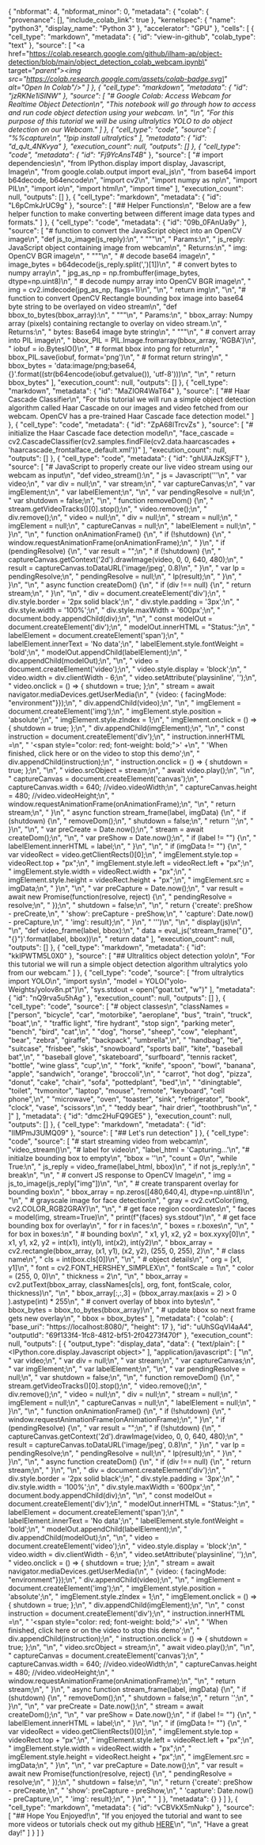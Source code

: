 {
  "nbformat": 4,
  "nbformat_minor": 0,
  "metadata": {
    "colab": {
      "provenance": [],
      "include_colab_link": true
    },
    "kernelspec": {
      "name": "python3",
      "display_name": "Python 3"
    },
    "accelerator": "GPU"
  },
  "cells": [
    {
      "cell_type": "markdown",
      "metadata": {
        "id": "view-in-github",
        "colab_type": "text"
      },
      "source": [
        "<a href=\"https://colab.research.google.com/github/ilham-ap/object-detection/blob/main/object_detection_colab_webcam.ipynb\" target=\"_parent\"><img src=\"https://colab.research.google.com/assets/colab-badge.svg\" alt=\"Open In Colab\"/></a>"
      ]
    },
    {
      "cell_type": "markdown",
      "metadata": {
        "id": "jzRKNe1iSlNW"
      },
      "source": [
        "# Google Colab: Access Webcam for Realtime Object Detection\n",
        "This notebook will go through how to access and run code object detection using your webcam.  \n",
        "\n",
        "For this purpose of this tutorial we will be using ultralytics YOLO to do object detection on our Webcam."
      ]
    },
    {
      "cell_type": "code",
      "source": [
        "%%capture\n",
        "!pip install ultralytics"
      ],
      "metadata": {
        "id": "d_qJt_4NKvya"
      },
      "execution_count": null,
      "outputs": []
    },
    {
      "cell_type": "code",
      "metadata": {
        "id": "Fj9YcAnsT4B_"
      },
      "source": [
        "# import dependencies\n",
        "from IPython.display import display, Javascript, Image\n",
        "from google.colab.output import eval_js\n",
        "from base64 import b64decode, b64encode\n",
        "import cv2\n",
        "import numpy as np\n",
        "import PIL\n",
        "import io\n",
        "import html\n",
        "import time"
      ],
      "execution_count": null,
      "outputs": []
    },
    {
      "cell_type": "markdown",
      "metadata": {
        "id": "L6pCmkJrUC9g"
      },
      "source": [
        "## Helper Functions\n",
        "Below are a few helper function to make converting between different image data types and formats."
      ]
    },
    {
      "cell_type": "code",
      "metadata": {
        "id": "09b_0FAnUa9y"
      },
      "source": [
        "# function to convert the JavaScript object into an OpenCV image\n",
        "def js_to_image(js_reply):\n",
        "  \"\"\"\n",
        "  Params:\n",
        "          js_reply: JavaScript object containing image from webcam\n",
        "  Returns:\n",
        "          img: OpenCV BGR image\n",
        "  \"\"\"\n",
        "  # decode base64 image\n",
        "  image_bytes = b64decode(js_reply.split(',')[1])\n",
        "  # convert bytes to numpy array\n",
        "  jpg_as_np = np.frombuffer(image_bytes, dtype=np.uint8)\n",
        "  # decode numpy array into OpenCV BGR image\n",
        "  img = cv2.imdecode(jpg_as_np, flags=1)\n",
        "\n",
        "  return img\n",
        "\n",
        "# function to convert OpenCV Rectangle bounding box image into base64 byte string to be overlayed on video stream\n",
        "def bbox_to_bytes(bbox_array):\n",
        "  \"\"\"\n",
        "  Params:\n",
        "          bbox_array: Numpy array (pixels) containing rectangle to overlay on video stream.\n",
        "  Returns:\n",
        "        bytes: Base64 image byte string\n",
        "  \"\"\"\n",
        "  # convert array into PIL image\n",
        "  bbox_PIL = PIL.Image.fromarray(bbox_array, 'RGBA')\n",
        "  iobuf = io.BytesIO()\n",
        "  # format bbox into png for return\n",
        "  bbox_PIL.save(iobuf, format='png')\n",
        "  # format return string\n",
        "  bbox_bytes = 'data:image/png;base64,{}'.format((str(b64encode(iobuf.getvalue()), 'utf-8')))\n",
        "\n",
        "  return bbox_bytes"
      ],
      "execution_count": null,
      "outputs": []
    },
    {
      "cell_type": "markdown",
      "metadata": {
        "id": "MaZIOR4WaT64"
      },
      "source": [
        "## Haar Cascade Classifier\n",
        "For this tutorial we will run a simple object detection algorithm called Haar Cascade on our images and video fetched from our webcam. OpenCV has a pre-trained Haar Cascade face detection model."
      ]
    },
    {
      "cell_type": "code",
      "metadata": {
        "id": "ZpA68lTrcvZs"
      },
      "source": [
        "# initialize the Haar Cascade face detection model\n",
        "face_cascade = cv2.CascadeClassifier(cv2.samples.findFile(cv2.data.haarcascades + 'haarcascade_frontalface_default.xml'))"
      ],
      "execution_count": null,
      "outputs": []
    },
    {
      "cell_type": "code",
      "metadata": {
        "id": "ghUlAJzKSjFT"
      },
      "source": [
        "# JavaScript to properly create our live video stream using our webcam as input\n",
        "def video_stream():\n",
        "  js = Javascript('''\n",
        "    var video;\n",
        "    var div = null;\n",
        "    var stream;\n",
        "    var captureCanvas;\n",
        "    var imgElement;\n",
        "    var labelElement;\n",
        "\n",
        "    var pendingResolve = null;\n",
        "    var shutdown = false;\n",
        "\n",
        "    function removeDom() {\n",
        "       stream.getVideoTracks()[0].stop();\n",
        "       video.remove();\n",
        "       div.remove();\n",
        "       video = null;\n",
        "       div = null;\n",
        "       stream = null;\n",
        "       imgElement = null;\n",
        "       captureCanvas = null;\n",
        "       labelElement = null;\n",
        "    }\n",
        "\n",
        "    function onAnimationFrame() {\n",
        "      if (!shutdown) {\n",
        "        window.requestAnimationFrame(onAnimationFrame);\n",
        "      }\n",
        "      if (pendingResolve) {\n",
        "        var result = \"\";\n",
        "        if (!shutdown) {\n",
        "          captureCanvas.getContext('2d').drawImage(video, 0, 0, 640, 480);\n",
        "          result = captureCanvas.toDataURL('image/jpeg', 0.8)\n",
        "        }\n",
        "        var lp = pendingResolve;\n",
        "        pendingResolve = null;\n",
        "        lp(result);\n",
        "      }\n",
        "    }\n",
        "\n",
        "    async function createDom() {\n",
        "      if (div !== null) {\n",
        "        return stream;\n",
        "      }\n",
        "\n",
        "      div = document.createElement('div');\n",
        "      div.style.border = '2px solid black';\n",
        "      div.style.padding = '3px';\n",
        "      div.style.width = '100%';\n",
        "      div.style.maxWidth = '600px';\n",
        "      document.body.appendChild(div);\n",
        "\n",
        "      const modelOut = document.createElement('div');\n",
        "      modelOut.innerHTML = \"<span>Status:</span>\";\n",
        "      labelElement = document.createElement('span');\n",
        "      labelElement.innerText = 'No data';\n",
        "      labelElement.style.fontWeight = 'bold';\n",
        "      modelOut.appendChild(labelElement);\n",
        "      div.appendChild(modelOut);\n",
        "\n",
        "      video = document.createElement('video');\n",
        "      video.style.display = 'block';\n",
        "      video.width = div.clientWidth - 6;\n",
        "      video.setAttribute('playsinline', '');\n",
        "      video.onclick = () => { shutdown = true; };\n",
        "      stream = await navigator.mediaDevices.getUserMedia(\n",
        "          {video: { facingMode: \"environment\"}});\n",
        "      div.appendChild(video);\n",
        "\n",
        "      imgElement = document.createElement('img');\n",
        "      imgElement.style.position = 'absolute';\n",
        "      imgElement.style.zIndex = 1;\n",
        "      imgElement.onclick = () => { shutdown = true; };\n",
        "      div.appendChild(imgElement);\n",
        "\n",
        "      const instruction = document.createElement('div');\n",
        "      instruction.innerHTML =\n",
        "          '<span style=\"color: red; font-weight: bold;\">' +\n",
        "          'When finished, click here or on the video to stop this demo</span>';\n",
        "      div.appendChild(instruction);\n",
        "      instruction.onclick = () => { shutdown = true; };\n",
        "\n",
        "      video.srcObject = stream;\n",
        "      await video.play();\n",
        "\n",
        "      captureCanvas = document.createElement('canvas');\n",
        "      captureCanvas.width = 640; //video.videoWidth;\n",
        "      captureCanvas.height = 480; //video.videoHeight;\n",
        "      window.requestAnimationFrame(onAnimationFrame);\n",
        "\n",
        "      return stream;\n",
        "    }\n",
        "    async function stream_frame(label, imgData) {\n",
        "      if (shutdown) {\n",
        "        removeDom();\n",
        "        shutdown = false;\n",
        "        return '';\n",
        "      }\n",
        "\n",
        "      var preCreate = Date.now();\n",
        "      stream = await createDom();\n",
        "\n",
        "      var preShow = Date.now();\n",
        "      if (label != \"\") {\n",
        "        labelElement.innerHTML = label;\n",
        "      }\n",
        "\n",
        "      if (imgData != \"\") {\n",
        "        var videoRect = video.getClientRects()[0];\n",
        "        imgElement.style.top = videoRect.top + \"px\";\n",
        "        imgElement.style.left = videoRect.left + \"px\";\n",
        "        imgElement.style.width = videoRect.width + \"px\";\n",
        "        imgElement.style.height = videoRect.height + \"px\";\n",
        "        imgElement.src = imgData;\n",
        "      }\n",
        "\n",
        "      var preCapture = Date.now();\n",
        "      var result = await new Promise(function(resolve, reject) {\n",
        "        pendingResolve = resolve;\n",
        "      });\n",
        "      shutdown = false;\n",
        "\n",
        "      return {'create': preShow - preCreate,\n",
        "              'show': preCapture - preShow,\n",
        "              'capture': Date.now() - preCapture,\n",
        "              'img': result};\n",
        "    }\n",
        "    ''')\n",
        "\n",
        "  display(js)\n",
        "\n",
        "def video_frame(label, bbox):\n",
        "  data = eval_js('stream_frame(\"{}\", \"{}\")'.format(label, bbox))\n",
        "  return data"
      ],
      "execution_count": null,
      "outputs": []
    },
    {
      "cell_type": "markdown",
      "metadata": {
        "id": "kkIPWTM5L0X0"
      },
      "source": [
        "## Ultralitics object detection yolo\n",
        "For this tutorial we will run a simple object detection algorithm ultralytics yolo from our webcam."
      ]
    },
    {
      "cell_type": "code",
      "source": [
        "from ultralytics import YOLO\n",
        "import sys\n",
        "model = YOLO(\"yolo-Weights/yolov8n.pt\")\n",
        "sys.stdout = open(\"goat.txt\", \"w\")"
      ],
      "metadata": {
        "id": "nQ9rva5u5hAg"
      },
      "execution_count": null,
      "outputs": []
    },
    {
      "cell_type": "code",
      "source": [
        "# object classes\n",
        "classNames = [\"person\", \"bicycle\", \"car\", \"motorbike\", \"aeroplane\", \"bus\", \"train\", \"truck\", \"boat\",\n",
        "              \"traffic light\", \"fire hydrant\", \"stop sign\", \"parking meter\", \"bench\", \"bird\", \"cat\",\n",
        "              \"dog\", \"horse\", \"sheep\", \"cow\", \"elephant\", \"bear\", \"zebra\", \"giraffe\", \"backpack\", \"umbrella\",\n",
        "              \"handbag\", \"tie\", \"suitcase\", \"frisbee\", \"skis\", \"snowboard\", \"sports ball\", \"kite\", \"baseball bat\",\n",
        "              \"baseball glove\", \"skateboard\", \"surfboard\", \"tennis racket\", \"bottle\", \"wine glass\", \"cup\",\n",
        "              \"fork\", \"knife\", \"spoon\", \"bowl\", \"banana\", \"apple\", \"sandwich\", \"orange\", \"broccoli\",\n",
        "              \"carrot\", \"hot dog\", \"pizza\", \"donut\", \"cake\", \"chair\", \"sofa\", \"pottedplant\", \"bed\",\n",
        "              \"diningtable\", \"toilet\", \"tvmonitor\", \"laptop\", \"mouse\", \"remote\", \"keyboard\", \"cell phone\",\n",
        "              \"microwave\", \"oven\", \"toaster\", \"sink\", \"refrigerator\", \"book\", \"clock\", \"vase\", \"scissors\",\n",
        "              \"teddy bear\", \"hair drier\", \"toothbrush\"\n",
        "              ]"
      ],
      "metadata": {
        "id": "dmc2HuFQ9GE5"
      },
      "execution_count": null,
      "outputs": []
    },
    {
      "cell_type": "markdown",
      "metadata": {
        "id": "lIMPmJ3UMQ09"
      },
      "source": [
        "## Let's run detection"
      ]
    },
    {
      "cell_type": "code",
      "source": [
        "# start streaming video from webcam\n",
        "video_stream()\n",
        "# label for video\n",
        "label_html = 'Capturing...'\n",
        "# initialze bounding box to empty\n",
        "bbox = ''\n",
        "count = 0\n",
        "while True:\n",
        "    js_reply = video_frame(label_html, bbox)\n",
        "    if not js_reply:\n",
        "        break\n",
        "\n",
        "    # convert JS response to OpenCV Image\n",
        "    img = js_to_image(js_reply[\"img\"])\n",
        "\n",
        "    # create transparent overlay for bounding box\n",
        "    bbox_array = np.zeros([480,640,4], dtype=np.uint8)\n",
        "\n",
        "    # grayscale image for face detection\n",
        "    gray = cv2.cvtColor(img, cv2.COLOR_RGB2GRAY)\n",
        "\n",
        "    # get face region coordinates\n",
        "    faces = model(img, stream=True)\n",
        "    print(f\"{faces} sys.stdout\")\n",
        "    # get face bounding box for overlay\n",
        "    for r in faces:\n",
        "        boxes = r.boxes\n",
        "\n",
        "        for box in boxes:\n",
        "            # bounding box\n",
        "            x1, y1, x2, y2 = box.xyxy[0]\n",
        "            x1, y1, x2, y2 = int(x1), int(y1), int(x2), int(y2)\n",
        "            bbox_array = cv2.rectangle(bbox_array, (x1, y1), (x2, y2), (255, 0, 255), 2)\n",
        "             # class name\n",
        "            cls = int(box.cls[0])\n",
        "\n",
        "            # object details\n",
        "            org = [x1, y1]\n",
        "            font = cv2.FONT_HERSHEY_SIMPLEX\n",
        "            fontScale = 1\n",
        "            color = (255, 0, 0)\n",
        "            thickness = 2\n",
        "\n",
        "            bbox_array = cv2.putText(bbox_array, classNames[cls], org, font, fontScale, color, thickness)\n",
        "\n",
        "    bbox_array[:,:,3] = (bbox_array.max(axis = 2) > 0 ).astype(int) * 255\n",
        "    # convert overlay of bbox into bytes\n",
        "    bbox_bytes = bbox_to_bytes(bbox_array)\n",
        "    # update bbox so next frame gets new overlay\n",
        "    bbox = bbox_bytes"
      ],
      "metadata": {
        "colab": {
          "base_uri": "https://localhost:8080/",
          "height": 17
        },
        "id": "uUhSGqVl4aA4",
        "outputId": "69f133f4-1fc8-4812-bf51-2f04273f470f"
      },
      "execution_count": null,
      "outputs": [
        {
          "output_type": "display_data",
          "data": {
            "text/plain": [
              "<IPython.core.display.Javascript object>"
            ],
            "application/javascript": [
              "\n",
              "    var video;\n",
              "    var div = null;\n",
              "    var stream;\n",
              "    var captureCanvas;\n",
              "    var imgElement;\n",
              "    var labelElement;\n",
              "\n",
              "    var pendingResolve = null;\n",
              "    var shutdown = false;\n",
              "\n",
              "    function removeDom() {\n",
              "       stream.getVideoTracks()[0].stop();\n",
              "       video.remove();\n",
              "       div.remove();\n",
              "       video = null;\n",
              "       div = null;\n",
              "       stream = null;\n",
              "       imgElement = null;\n",
              "       captureCanvas = null;\n",
              "       labelElement = null;\n",
              "    }\n",
              "\n",
              "    function onAnimationFrame() {\n",
              "      if (!shutdown) {\n",
              "        window.requestAnimationFrame(onAnimationFrame);\n",
              "      }\n",
              "      if (pendingResolve) {\n",
              "        var result = \"\";\n",
              "        if (!shutdown) {\n",
              "          captureCanvas.getContext('2d').drawImage(video, 0, 0, 640, 480);\n",
              "          result = captureCanvas.toDataURL('image/jpeg', 0.8)\n",
              "        }\n",
              "        var lp = pendingResolve;\n",
              "        pendingResolve = null;\n",
              "        lp(result);\n",
              "      }\n",
              "    }\n",
              "\n",
              "    async function createDom() {\n",
              "      if (div !== null) {\n",
              "        return stream;\n",
              "      }\n",
              "\n",
              "      div = document.createElement('div');\n",
              "      div.style.border = '2px solid black';\n",
              "      div.style.padding = '3px';\n",
              "      div.style.width = '100%';\n",
              "      div.style.maxWidth = '600px';\n",
              "      document.body.appendChild(div);\n",
              "\n",
              "      const modelOut = document.createElement('div');\n",
              "      modelOut.innerHTML = \"<span>Status:</span>\";\n",
              "      labelElement = document.createElement('span');\n",
              "      labelElement.innerText = 'No data';\n",
              "      labelElement.style.fontWeight = 'bold';\n",
              "      modelOut.appendChild(labelElement);\n",
              "      div.appendChild(modelOut);\n",
              "\n",
              "      video = document.createElement('video');\n",
              "      video.style.display = 'block';\n",
              "      video.width = div.clientWidth - 6;\n",
              "      video.setAttribute('playsinline', '');\n",
              "      video.onclick = () => { shutdown = true; };\n",
              "      stream = await navigator.mediaDevices.getUserMedia(\n",
              "          {video: { facingMode: \"environment\"}});\n",
              "      div.appendChild(video);\n",
              "\n",
              "      imgElement = document.createElement('img');\n",
              "      imgElement.style.position = 'absolute';\n",
              "      imgElement.style.zIndex = 1;\n",
              "      imgElement.onclick = () => { shutdown = true; };\n",
              "      div.appendChild(imgElement);\n",
              "\n",
              "      const instruction = document.createElement('div');\n",
              "      instruction.innerHTML =\n",
              "          '<span style=\"color: red; font-weight: bold;\">' +\n",
              "          'When finished, click here or on the video to stop this demo</span>';\n",
              "      div.appendChild(instruction);\n",
              "      instruction.onclick = () => { shutdown = true; };\n",
              "\n",
              "      video.srcObject = stream;\n",
              "      await video.play();\n",
              "\n",
              "      captureCanvas = document.createElement('canvas');\n",
              "      captureCanvas.width = 640; //video.videoWidth;\n",
              "      captureCanvas.height = 480; //video.videoHeight;\n",
              "      window.requestAnimationFrame(onAnimationFrame);\n",
              "\n",
              "      return stream;\n",
              "    }\n",
              "    async function stream_frame(label, imgData) {\n",
              "      if (shutdown) {\n",
              "        removeDom();\n",
              "        shutdown = false;\n",
              "        return '';\n",
              "      }\n",
              "\n",
              "      var preCreate = Date.now();\n",
              "      stream = await createDom();\n",
              "\n",
              "      var preShow = Date.now();\n",
              "      if (label != \"\") {\n",
              "        labelElement.innerHTML = label;\n",
              "      }\n",
              "\n",
              "      if (imgData != \"\") {\n",
              "        var videoRect = video.getClientRects()[0];\n",
              "        imgElement.style.top = videoRect.top + \"px\";\n",
              "        imgElement.style.left = videoRect.left + \"px\";\n",
              "        imgElement.style.width = videoRect.width + \"px\";\n",
              "        imgElement.style.height = videoRect.height + \"px\";\n",
              "        imgElement.src = imgData;\n",
              "      }\n",
              "\n",
              "      var preCapture = Date.now();\n",
              "      var result = await new Promise(function(resolve, reject) {\n",
              "        pendingResolve = resolve;\n",
              "      });\n",
              "      shutdown = false;\n",
              "\n",
              "      return {'create': preShow - preCreate,\n",
              "              'show': preCapture - preShow,\n",
              "              'capture': Date.now() - preCapture,\n",
              "              'img': result};\n",
              "    }\n",
              "    "
            ]
          },
          "metadata": {}
        }
      ]
    },
    {
      "cell_type": "markdown",
      "metadata": {
        "id": "vCBVkX5mNukp"
      },
      "source": [
        "## Hope You Enjoyed!\n",
        "If you enjoyed the tutorial and want to see more videos or tutorials check out my github [HERE](https://github.com/ilham-ap)\n",
        "\n",
        "Have a great day!"
      ]
    }
  ]
}
